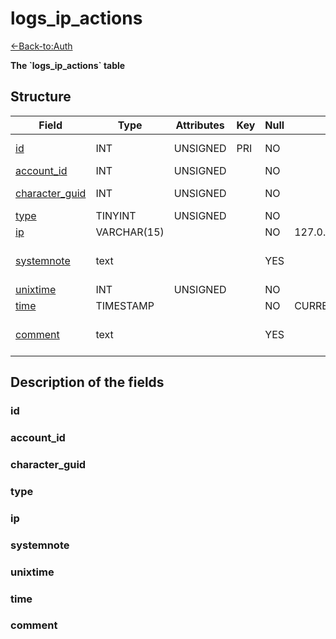 # logs\_ip\_actions

[<-Back-to:Auth](database-auth.md)

**The \`logs\_ip\_actions\` table**

## Structure

| Field               | Type        | Attributes | Key | Null | Default           | Extra          | Comment                       |
|---------------------|-------------|------------|-----|------|-------------------|----------------|-------------------------------|
| [id][1]             | INT     | UNSIGNED   | PRI | NO   |                   | AUTO_INCREMENT | Unique Identifier             |
| [account_id][2]     | INT     | UNSIGNED   |     | NO   |                   |                | Account ID                    |
| [character_guid][3] | INT     | UNSIGNED   |     | NO   |                   |                | Character Guid                |
| [type][4]           | TINYINT  | UNSIGNED   |     | NO   |                   |                |                               |
| [ip][5]             | VARCHAR(15) |            |     | NO   | 127.0.0.1         |                |                               |
| [systemnote][6]     | text        |            |     | YES  |                   |                | Notes inserted by system      |
| [unixtime][7]       | INT     | UNSIGNED   |     | NO   |                   |                | Unixtime                      |
| [time][8]           | TIMESTAMP   |            |     | NO   | CURRENT_TIMESTAMP |                | TIMESTAMP                     |
| [comment][9]        | text        |            |     | YES  |                   |                | Allows users to add a comment |

[1]: #id
[2]: #account_id
[3]: #character_guid
[4]: #type
[5]: #ip
[6]: #systemnote
[7]: #unixtime
[8]: #time
[9]: #comment

## Description of the fields

### id

### account_id

### character_guid

### type

### ip

### systemnote

### unixtime

### time

### comment
